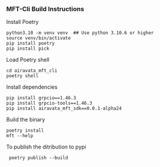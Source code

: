<!--
Licensed to the Apache Software Foundation (ASF) under one
or more contributor license agreements.  See the NOTICE file
distributed with this work for additional information
regarding copyright ownership.  The ASF licenses this file
to you under the Apache License, Version 2.0 (the
"License"); you may not use this file except in compliance
with the License.  You may obtain a copy of the License at

  http://www.apache.org/licenses/LICENSE-2.0

Unless required by applicable law or agreed to in writing,
software distributed under the License is distributed on an
"AS IS" BASIS, WITHOUT WARRANTIES OR CONDITIONS OF ANY
KIND, either express or implied.  See the License for the
specific language governing permissions and limitations
under the License.
-->

### MFT-Cli Build Instructions

Install Poetry
```
python3.10 -m venv venv  ## Use python 3.10.6 or higher
source venv/bin/activate
pip install poetry
pip install pick
```

Load Poetry shell
```
cd airavata_mft_cli
poetry shell
```

Install dependencies
```
pip install grpcio==1.46.3
pip install grpcio-tools==1.46.3
pip install airavata_mft_sdk==0.0.1-alpha24
```

Build the binary
```
poetry install
mft --help
```

To publish the ditribution to pypi
```
 poetry publish --build
```